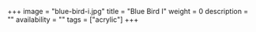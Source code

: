 +++
image = "blue-bird-i.jpg"
title = "Blue Bird I"
weight = 0
description = ""
availability = ""
tags = ["acrylic"]
+++
